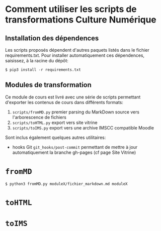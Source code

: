 Comment utiliser les scripts de transformations Culture Numérique
=================================================================
## Installation des dépendences 

Les scripts proposés dépendent d'autres paquets listés dans le fichier requirements.txt. 
Pour installer automatiquement ces dépendences, saisissez, à la racine du dépôt:
```
$ pip3 install -r requirements.txt
```

## Modules de transformation 
Ce module de cours est livré avec une série de scripts permettant d'exporter les contenus
de cours dans différents formats:
1. `scripts/fromMD.py` premier parsing du MarkDown source vers l'arborescence de fichiers
2. `scripts/toHTML.py` export vers site vitrine
3. `scripts/toIMS.py` export vers une archive IMSCC compatible Moodle

Sont inclus également quelques autres utilitaires:
* hooks Git `git_hooks/post-commit` permettant de mettre à jour automatiquement
la branche gh-pages (cf page Site Vitrine)

# `fromMD`
```
$ python3 fromMD.py moduleX/fichier_markdown.md moduleX
```

# `toHTML`
# `toIMS`

